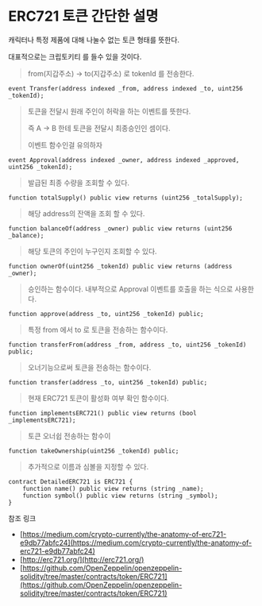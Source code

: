 # ERC721 토큰 간단한 설명

캐릭터나 특정 제품에 대해 나눌수 없는 토큰 형태를 뜻한다.

대표적으로는 크립토키티 를 들수 있을 것이다.

> from\(지갑주소\) -&gt; to\(지갑주소\) 로 tokenId 를 전송한다.

```
event Transfer(address indexed _from, address indexed _to, uint256 _tokenId);
```

> 토큰을 전달시 원래 주인이 허락을 하는 이벤트를 뜻한다.
>
> 즉 A -&gt; B 한테 토큰을 전달시 최종승인인 셈이다.
>
> 이벤트 함수인걸 유의하자

```
event Approval(address indexed _owner, address indexed _approved, uint256 _tokenId);
```

> 발급된 최종 수량을 조회할 수 있다.

```
function totalSupply() public view returns (uint256 _totalSupply);
```

> 해당 address의 잔액을 조회 할 수 있다.

```
function balanceOf(address _owner) public view returns (uint256 _balance);
```

> 해당 토큰의 주인이 누구인지 조회할 수 있다.

```
function ownerOf(uint256 _tokenId) public view returns (address _owner);
```

> 승인하는 함수이다. 내부적으로 Approval 이벤트를 호출을 하는 식으로 사용한다.

```
function approve(address _to, uint256 _tokenId) public;
```

> 특정 from 에서 to 로 토큰을 전송하는 함수이다.

```
function transferFrom(address _from, address _to, uint256 _tokenId) public;
```

> 오너기능으로써 토큰을 전송하는 함수이다.

```
function transfer(address _to, uint256 _tokenId) public;
```

> 현재 ERC721 토큰이 활성화 여부 확인 함수이다.

```
function implementsERC721() public view returns (bool _implementsERC721);
```

> 토큰 오너쉽 전송하는 함수이

```
function takeOwnership(uint256 _tokenId) public;
```

> 추가적으로 이름과 심볼을 지정할 수 있다.

```
contract DetailedERC721 is ERC721 {
    function name() public view returns (string _name);
    function symbol() public view returns (string _symbol);
}
```

참조 링크

* [https://medium.com/crypto-currently/the-anatomy-of-erc721-e9db77abfc24](https://medium.com/crypto-currently/the-anatomy-of-erc721-e9db77abfc24)
* [http://erc721.org/](http://erc721.org/)
* [https://github.com/OpenZeppelin/openzeppelin-solidity/tree/master/contracts/token/ERC721](https://github.com/OpenZeppelin/openzeppelin-solidity/tree/master/contracts/token/ERC721)



